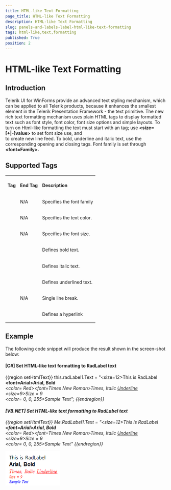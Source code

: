 ```yaml
---
title: HTML-like Text Formatting
page_title: HTML-like Text Formatting
description: HTML-like Text Formatting
slug: panels-and-labels-label-html-like-text-formatting
tags: html-like,text,formatting
published: True
position: 2
---
```


# HTML-like Text Formatting



## Introduction

Telerik UI for WinForms provide an advanced text styling mechanism, which can be applied to all Telerik products,
          because it enhances the smallest element in the Telerik Presentation Framework - the text primitive. The new rich text
          formatting mechanism uses plain HTML tags to display formatted text such as font style, font color, font size options and
          simple layouts.
          To turn on Html-like formatting the text must start with an __<html>__ tag; use
          __<size=[+|-]value>__ to set font size use, and __<br>__ to create
          new line feed. To bold, underline and italic text, use the corresponding opening and closing tags. Font family is set
          through __<font=Family>.__ 
        

## Supported Tags 
<table><th><tr><td>

<b>Tag</b></td><td>

<b>End Tag</b></td><td>

<b>Description</b></td></tr></th><tr><td>

<b><font></b></td><td>

N/A</td><td>

Specifies the font family</td></tr><tr><td>

<b><color></b></td><td>

N/A</td><td>

Specifies the text color.</td></tr><tr><td>

<b><size></b></td><td>

N/A</td><td>

Specifies the font size.</td></tr><tr><td>

<b><b></b></td><td>

<b></b></b></td><td>

Defines bold text.</td></tr><tr><td>

<b><b><i></b></b></td><td>

<b></i></b></td><td>

Defines italic text.</td></tr><tr><td>

<b><u></b></td><td>

<b></u></b></td><td>

Defines underlined text.</td></tr><tr><td>

<b><br></b></td><td>

N/A</td><td>

Single line break.</td></tr><tr><td>

<b><a></b></td><td>

<b></a></b></td><td>

Defines a hyperlink</td></tr></table>

## Example

The following code snippet will produce the result shown in the screen-shot below:

#### __[C#] Set HTML-like text formatting to RadLabel text__

{{region setHtmlText}}
	            this.radLabel1.Text = "<html><size=12>This is RadLabel <br><b><font=Arial>Arial, Bold</b><br><i><color= Red><font=Times New Roman>Times, Italic <u>Underline</u><br><size=9>Size = 9<br><color= 0, 0, 255>Sample Text";
	{{endregion}}



#### __[VB.NET] Set HTML-like text formatting to RadLabel text__

{{region setHtmlText}}
	        Me.RadLabel1.Text = "<html><size=12>This is RadLabel <br><b><font=Arial>Arial, Bold</b><br><i><color= Red><font=Times New Roman>Times, Italic <u>Underline</u><br><size=9>Size = 9<br><color= 0, 0, 255>Sample Text"
	{{endregion}}

![panels-and-labels-label-html-like-text-formatting 001](images/panels-and-labels-label-html-like-text-formatting001.png)
